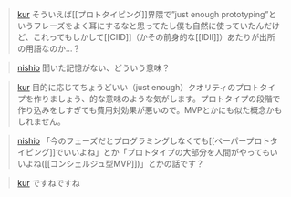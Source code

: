 
> [kur](https://twitter.com/kur/status/1643790057369931776) そういえば[[プロトタイピング]]界隈で”just enough prototyping”というフレーズをよく耳にするなと思ってたし僕も自然に使っていたんだけど、これってもしかして[[CIID]]（かその前身的な[[IDII]]）あたりが出所の用語なのか…？

> [nishio](https://twitter.com/nishio/status/1643792247840997376) 聞いた記憶がない、どういう意味？

> [kur](https://twitter.com/kur/status/1643807315437682688) 目的に応じてちょうどいい（just enough）クオリティのプロトタイプを作りましょう、的な意味のような気がします。プロトタイプの段階で作り込みをしすぎても費用対効果が悪いので。MVPとかにも似た概念かもしれません。

> [nishio](https://twitter.com/nishio/status/1643808666452377602) 「今のフェーズだとプログラミングしなくても[[ペーパープロトタイピング]]でいいよね」とか「プロトタイプの大部分を人間がやってもいいよね([[コンシェルジュ型MVP]])」とかの話です？

> [kur](https://twitter.com/kur/status/1643809741762891776) ですねですね
